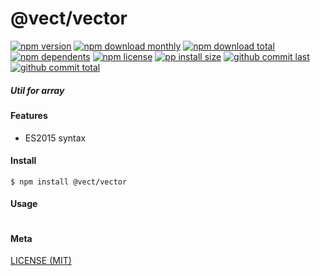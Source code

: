 # @vect/vector

[![npm version][badge-npm-version]][url-npm]
[![npm download monthly][badge-npm-download-monthly]][url-npm]
[![npm download total][badge-npm-download-total]][url-npm]
[![npm dependents][badge-npm-dependents]][url-github]
[![npm license][badge-npm-license]][url-npm]
[![pp install size][badge-pp-install-size]][url-pp]
[![github commit last][badge-github-last-commit]][url-github]
[![github commit total][badge-github-commit-count]][url-github]

[//]: <> (Shields)
[badge-npm-version]: https://flat.badgen.net/npm/cell/@vect/vector
[badge-npm-download-monthly]: https://flat.badgen.net/npm/dm/@vect/vector
[badge-npm-download-total]:https://flat.badgen.net/npm/dt/@vect/vector
[badge-npm-dependents]: https://flat.badgen.net/npm/dependents/@vect/vector
[badge-npm-license]: https://flat.badgen.net/npm/license/@vect/vector
[badge-pp-install-size]: https://flat.badgen.net/packagephobia/install/@vect/vector
[badge-github-last-commit]: https://flat.badgen.net/github/last-commit/hoyeungw/vect
[badge-github-commit-count]: https://flat.badgen.net/github/commits/hoyeungw/vect

[//]: <> (Link)
[url-npm]: https://npmjs.org/package/@vect/vector
[url-pp]: https://packagephobia.now.sh/result?p=@vect/vector
[url-github]: https://github.com/hoyeungw/vect

##### Util for array

#### Features

- ES2015 syntax

#### Install
```console
$ npm install @vect/vector
```

#### Usage
```js
```

#### Meta
[LICENSE (MIT)](LICENSE)
